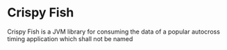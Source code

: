 # Crispy Fish

Crispy Fish is a JVM library for consuming the data of a popular autocross timing application which shall not be named
